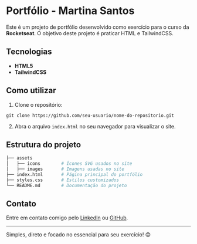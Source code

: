 
# Portfólio - Martina Santos

Este é um projeto de portfólio desenvolvido como exercício para o curso da **Rocketseat**. O objetivo deste projeto é praticar HTML e TailwindCSS.

## Tecnologias

- **HTML5**
- **TailwindCSS**

## Como utilizar

1. Clone o repositório:
    
    
```
git clone https://github.com/seu-usuario/nome-do-repositorio.git
```
    
2. Abra o arquivo `index.html` no seu navegador para visualizar o site.
    

## Estrutura do projeto

```bash
├── assets
│   ├── icons        # Ícones SVG usados no site
│   ├── images       # Imagens usadas no site
├── index.html       # Página principal do portfólio
├── styles.css       # Estilos customizados
└── README.md        # Documentação do projeto

```

## Contato

Entre em contato comigo pelo [LinkedIn](https://www.linkedin.com) ou [GitHub](https://www.github.com).

---

Simples, direto e focado no essencial para seu exercício! 😊
